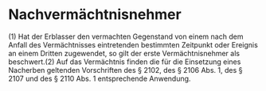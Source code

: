 # Nachvermächtnisnehmer

(1) Hat der Erblasser den vermachten Gegenstand von einem nach dem Anfall des Vermächtnisses eintretenden bestimmten Zeitpunkt oder Ereignis an einem Dritten zugewendet, so gilt der erste Vermächtnisnehmer als beschwert.(2) Auf das Vermächtnis finden die für die Einsetzung eines Nacherben geltenden Vorschriften des § 2102, des § 2106 Abs. 1, des § 2107 und des § 2110 Abs. 1 entsprechende Anwendung. 

